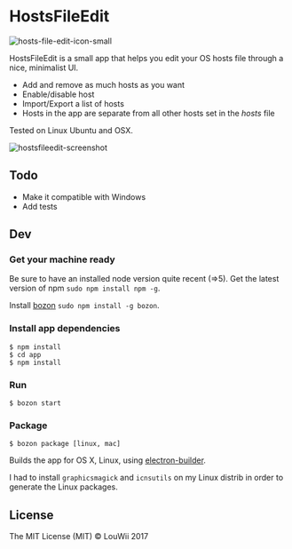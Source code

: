 # HostsFileEdit

![hosts-file-edit-icon-small](https://cloud.githubusercontent.com/assets/2750789/23343095/d04cfeee-fc1a-11e6-9d82-fc79f530689b.png)

HostsFileEdit is a small app that helps you edit your OS hosts file through a nice, minimalist UI.

* Add and remove as much hosts as you want
* Enable/disable host
* Import/Export a list of hosts
* Hosts in the app are separate from all other hosts set in the *hosts* file

Tested on Linux Ubuntu and OSX.

![hostsfileedit-screenshot](https://cloud.githubusercontent.com/assets/2750789/23343075/66ead872-fc1a-11e6-87cc-be2649be8032.png)

## Todo

* Make it compatible with Windows
* Add tests

## Dev

### Get your machine ready

Be sure to have an installed node version quite recent (=>5). Get the latest version of npm `sudo npm install npm -g`.

Install [bozon](https://github.com/railsware/bozon) `sudo npm install -g bozon`.

### Install app dependencies

```
$ npm install
$ cd app
$ npm install
```

### Run

```
$ bozon start
```

### Package

```
$ bozon package [linux, mac]
```

Builds the app for OS X, Linux, using [electron-builder](https://github.com/electron-userland/electron-builder).

I had to install `graphicsmagick` and `icnsutils` on my Linux distrib in order to generate the Linux packages.

## License

The MIT License (MIT) © LouWii 2017
